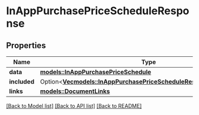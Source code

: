 # InAppPurchasePriceScheduleResponse

## Properties

Name | Type | Description | Notes
------------ | ------------- | ------------- | -------------
**data** | [**models::InAppPurchasePriceSchedule**](InAppPurchasePriceSchedule.md) |  | 
**included** | Option<[**Vec<models::InAppPurchasePriceScheduleResponseIncludedInner>**](InAppPurchasePriceScheduleResponse_included_inner.md)> |  | [optional]
**links** | [**models::DocumentLinks**](DocumentLinks.md) |  | 

[[Back to Model list]](../README.md#documentation-for-models) [[Back to API list]](../README.md#documentation-for-api-endpoints) [[Back to README]](../README.md)


